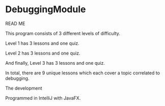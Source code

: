 # DebuggingModule

READ ME

This program consists of 3 different levels of difficulty.

Level 1 has 3 lessons and one quiz.

Level 2 has 3 lessons and one quiz.

And finally, Level 3 has 3 lessons and one quiz.

In total, there are 9 unique lessons which each
cover a topic correlated to debugging.


The development

Programmed in IntelliJ with JavaFX.
